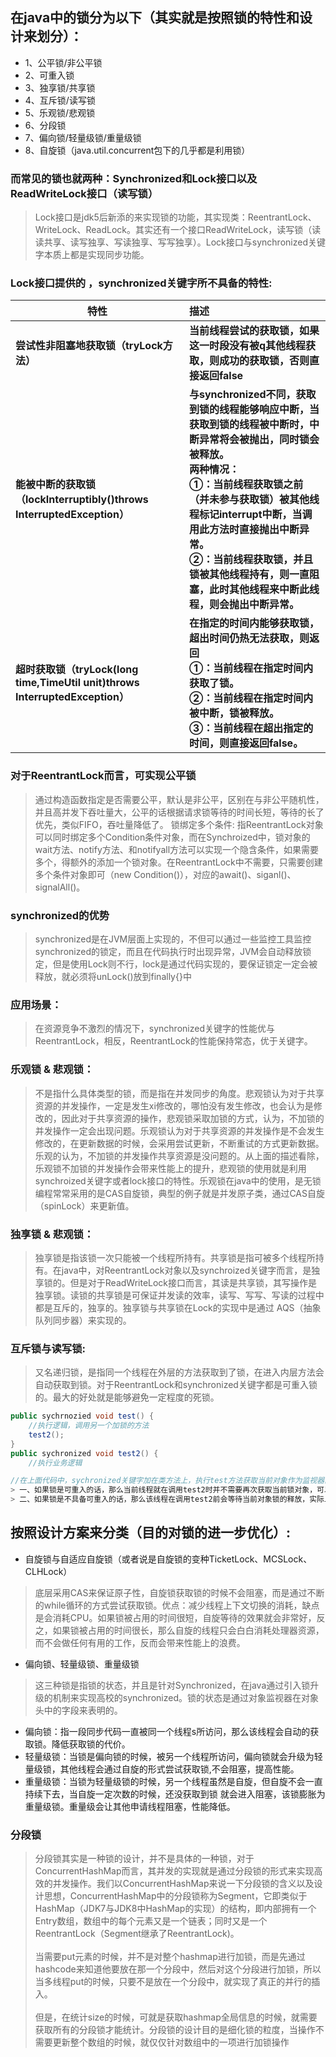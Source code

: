 ## 在java中的锁分为以下（其实就是按照锁的特性和设计来划分）：
+ 1、公平锁/非公平锁
+ 2、可重入锁
+ 3、独享锁/共享锁
+ 4、互斥锁/读写锁
+ 5、乐观锁/悲观锁
+ 6、分段锁
+ 7、偏向锁/轻量级锁/重量级锁
+ 8、自旋锁（java.util.concurrent包下的几乎都是利用锁）

### 而常见的锁也就两种：Synchronized和Lock接口以及ReadWriteLock接口（读写锁）
> Lock接口是jdk5后新添的来实现锁的功能，其实现类：ReentrantLock、WriteLock、ReadLock。其实还有一个接口ReadWriteLock，读写锁（读读共享、读写独享、写读独享、写写独享）。Lock接口与synchronized关键字本质上都是实现同步功能。

### Lock接口提供的 ，synchronized关键字所不具备的特性:
| **特性**                                                     | **描述**                                                     |
| ------------------------------------------------------------ | :----------------------------------------------------------- |
| **尝试性非阻塞地获取锁（tryLock方法）**                      | **当前线程尝试的获取锁，如果这一时段没有被q其他线程获取，则成功的获取锁，否则直接返回false** |
| **能被中断的获取锁（lockInterruptibly()throws InterruptedException）** | **与synchronized不同，获取到锁的线程能够响应中断，当获取到锁的线程被中断时，中断异常将会被抛出，同时锁会被释放。**<br>**两种情况：**<br>**①：当前线程获取锁之前（并未参与获取锁）被其他线程标记interrupt中断，当调用此方法时直接抛出中断异常。**<br>**②：当前线程获取锁，并且锁被其他线程持有，则一直阻塞，此时其他线程来中断此线程，则会抛出中断异常。** |
| **超时获取锁（tryLock(long time,TimeUtil unit)throws InterruptedException）** | **在指定的时间内能够获取锁，超出时间仍热无法获取，则返回**<br>**①：当前线程在指定时间内获取了锁。**<br>**②：当前线程在指定时间内被中断，锁被释放。**<br>**③：当前线程在超出指定的时间，则直接返回false。** |

### 对于ReentrantLock而言，可实现公平锁
> 通过构造函数指定是否需要公平，默认是非公平，区别在与非公平随机性，并且高并发下吞吐量大，公平的话根据请求锁等待的时间长短，等待的长了优先，类似FIFO，吞吐量降低了。
> 锁绑定多个条件: 指ReentrantLock对象可以同时绑定多个Condition条件对象，而在Synchroized中，锁对象的wait方法、notify方法、和notifyall方法可以实现一个隐含条件，如果需要多个，得额外的添加一个锁对象。在ReentrantLock中不需要，只需要创建多个条件对象即可（new Condition()），对应的await()、siganl()、signalAll()。

### synchronized的优势
> synchronized是在JVM层面上实现的，不但可以通过一些监控工具监控synchronized的锁定，而且在代码执行时出现异常，JVM会自动释放锁定，但是使用Lock则不行，lock是通过代码实现的，要保证锁定一定会被释放，就必须将unLock()放到finally{}中

### 应用场景：
> 在资源竞争不激烈的情况下，synchronized关键字的性能优与ReentrantLock，相反，ReentrantLock的性能保持常态，优于关键字。


### 乐观锁 & 悲观锁：
> 不是指什么具体类型的锁，而是指在并发同步的角度。悲观锁认为对于共享资源的并发操作，一定是发生xi修改的，哪怕没有发生修改，也会认为是修改的，因此对于共享资源的操作，悲观锁采取加锁的方式，认为，不加锁的并发操作一定会出现问题。乐观锁认为对于共享资源的并发操作是不会发生修改的，在更新数据的时候，会采用尝试更新，不断重试的方式更新数据。乐观的认为，不加锁的并发操作共享资源是没问题的。从上面的描述看除，乐观锁不加锁的并发操作会带来性能上的提升，悲观锁的使用就是利用synchroized关键字或者lock接口的特性。乐观锁在java中的使用，是无锁编程常常采用的是CAS自旋锁，典型的例子就是并发原子类，通过CAS自旋（spinLock）来更新值。

### 独享锁 & 悲观锁：
> 独享锁是指该锁一次只能被一个线程所持有。共享锁是指可被多个线程所持有。在java中，对ReentrantLock对象以及synchroized关键字而言，是独享锁的。但是对于ReadWriteLock接口而言，其读是共享锁，其写操作是独享锁。读锁的共享锁是可保证并发读的效率，读写、写写、写读的过程中都是互斥的，独享的。独享锁与共享锁在Lock的实现中是通过 AQS（抽象队列同步器）来实现的。

### 互斥锁与读写锁:
> 又名递归锁，是指同一个线程在外层的方法获取到了锁，在进入内层方法会自动获取到锁。对于ReentrantLock和synchronized关键字都是可重入锁的。最大的好处就是能够避免一定程度的死锁。
~~~java  
public sychrnozied void test() {
    //执行逻辑，调用另一个加锁的方法
    test2();
}
public sychronized void test2() {
    //执行业务逻辑

//在上面代码中，sychronized关键字加在类方法上，执行test方法获取当前对象作为监视器的对象锁，然后又调用test2同步方法。
> 一、如果锁是可重入的话，那么当前线程就在调用test2时并不需要再次获取当前锁对象，可以直接进入test2方法。
> 二、如果锁是不具备可重入的话，那么该线程在调用test2前会等待当前对象锁的释放，实际上该对象锁已被当前线程所持有不可能再此获得。那么就会发生死锁。
~~~
## 按照设计方案来分类（目的对锁的进一步优化）:
+ 自旋锁与自适应自旋锁（或者说是自旋锁的变种TicketLock、MCSLock、CLHLock）
> 底层采用CAS来保证原子性，自旋锁获取锁的时候不会阻塞，而是通过不断的while循环的方式尝试获取锁。优点：减少线程上下文切换的消耗，缺点是会消耗CPU。如果锁被占用的时间很短，自旋等待的效果就会非常好，反之，如果锁被占用的时间很长，那么自旋的线程只会白白消耗处理器资源，而不会做任何有用的工作，反而会带来性能上的浪费。
+ 偏向锁、轻量级锁、重量级锁
> 这三种锁是指锁的状态，并且是针对Synchronized，在java通过引入锁升级的机制来实现高校的synchronized。锁的状态是通过对象监视器在对象头中的字段来表明的。
  + 偏向锁：指一段同步代码一直被同一个线程s所访问，那么该线程会自动的获取锁。降低获取锁的代价。
  + 轻量级锁：当锁是偏向锁的时候，被另一个线程所访问，偏向锁就会升级为轻量级锁，其他线程会通过自旋的形式尝试获取锁,不会阻塞，提高性能。
  + 重量级锁：当锁为轻量级锁的时候，另一个线程虽然是自旋，但自旋不会一直持续下去，当自旋一定次数的时候，还没获取到锁
    就会进入阻塞，该锁膨胀为重量级锁。重量级会让其他申请线程阻塞，性能降低。

### 分段锁
> 分段锁其实是一种锁的设计，并不是具体的一种锁，对于ConcurrentHashMap而言，其并发的实现就是通过分段锁的形式来实现高效的并发操作。我们以ConcurrentHashMap来说一下分段锁的含义以及设计思想，ConcurrentHashMap中的分段锁称为Segment，它即类似于HashMap（JDK7与JDK8中HashMap的实现）的结构，即内部拥有一个Entry数组，数组中的每个元素又是一个链表；同时又是一个ReentrantLock（Segment继承了ReentrantLock)。
> <br><br>当需要put元素的时候，并不是对整个hashmap进行加锁，而是先通过hashcode来知道他要放在那一个分段中，然后对这个分段进行加锁，所以当多线程put的时候，只要不是放在一个分段中，就实现了真正的并行的插入。
> <br><br>但是，在统计size的时候，可就是获取hashmap全局信息的时候，就需要获取所有的分段锁才能统计。分段锁的设计目的是细化锁的粒度，当操作不需要更新整个数组的时候，就仅仅针对数组中的一项进行加锁操作